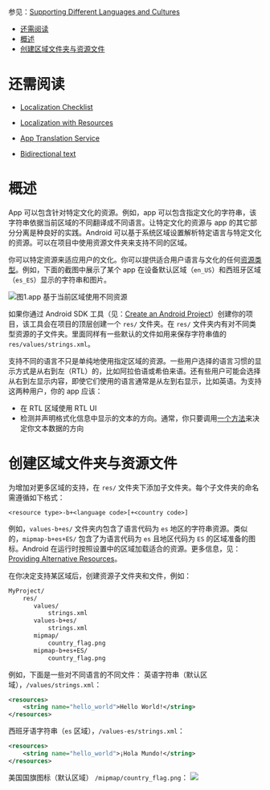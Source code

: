 参见：[Supporting Different Languages and Cultures](https://developer.android.com/training/basics/supporting-devices/languages.html)

- [还需阅读](#%E8%BF%98%E9%9C%80%E9%98%85%E8%AF%BB)
- [概述](#%E6%A6%82%E8%BF%B0)
- [创建区域文件夹与资源文件](#%E5%88%9B%E5%BB%BA%E5%8C%BA%E5%9F%9F%E6%96%87%E4%BB%B6%E5%A4%B9%E4%B8%8E%E8%B5%84%E6%BA%90%E6%96%87%E4%BB%B6)

# 还需阅读
- [Localization Checklist](https://developer.android.com/distribute/tools/localization-checklist.html)

- [Localization with Resources](https://developer.android.com/guide/topics/resources/localization.html)

- [App Translation Service](https://support.google.com/l10n/answer/6359997)

- [Bidirectional text](https://en.wikipedia.org/wiki/Bi-directional_text)

# 概述
App 可以包含针对特定文化的资源。例如，app 可以包含指定文化的字符串，该字符串依据当前区域的不同翻译成不同语言。让特定文化的资源与 app 的其它部分分离是种良好的实践。Android 可以基于系统区域设置解析特定语言与特定文化的资源。可以在项目中使用资源文件夹来支持不同的区域。

你可以特定资源来适应用户的文化。你可以提供适合用户语言与文化的任何[资源类型](https://developer.android.com/guide/topics/resources/available-resources.html)。例如，下面的截图中展示了某个 app 在设备默认区域（`en_US`）和西班牙区域（`es_ES`）显示的字符串和图片。

![图1.app 基于当前区域使用不同资源](https://developer.android.com/images/training/languages_01.png)

如果你通过 Android SDK 工具（见：[Create an Android Project](https://developer.android.com/training/basics/firstapp/creating-project.html)）创建你的项目，该工具会在项目的顶层创建一个 `res/` 文件夹。在 `res/` 文件夹内有对不同类型资源的子文件夹。里面同样有一些默认的文件如用来保存字符串值的 `res/values/strings.xml`。

支持不同的语言不只是单纯地使用指定区域的资源。一些用户选择的语言习惯的显示方式是从右到左（RTL）的，比如阿拉伯语或希伯来语。还有些用户可能会选择从右到左显示内容，即使它们使用的语言通常是从左到右显示，比如英语。为支持这两种用户，你的 app 应该：

- 在 RTL 区域使用 RTL UI
- 检测并声明格式化信息中显示的文本的方向。通常，你只要调用[一个方法](https://developer.android.com/training/basics/supporting-devices/languages.html#FormatTextExplanationSolution)来决定你文本数据的方向

# 创建区域文件夹与资源文件
为增加对更多区域的支持，在 `res/` 文件夹下添加子文件夹。每个子文件夹的命名需遵循如下格式：

`<resource type>-b+<language code>[+<country code>]`

例如，`values-b+es/` 文件夹内包含了语言代码为 `es` 地区的字符串资源。类似的，`mipmap-b+es+ES/` 包含了为语言代码为 `es` 且地区代码为 `ES` 的区域准备的图标。Android 在运行时按照设置中的区域加载适合的资源。更多信息，见：[Providing Alternative Resources](https://developer.android.com/guide/topics/resources/providing-resources.html#AlternativeResources)。

在你决定支持某区域后，创建资源子文件夹和文件，例如：
```sh
MyProject/
    res/
       values/
           strings.xml
       values-b+es/
           strings.xml
       mipmap/
           country_flag.png
       mipmap-b+es+ES/
           country_flag.png
```

例如，下面是一些对不同语言的不同文件：
英语字符串（默认区域），`/values/strings.xml`：
```xml
<resources>
    <string name="hello_world">Hello World!</string>
</resources>
```
西班牙语字符串（`es` 区域），`/values-es/strings.xml`：
```xml
<resources>
    <string name="hello_world">¡Hola Mundo!</string>
</resources>
```
美国国旗图标（默认区域）
`/mipmap/country_flag.png`：
![](https://developer.android.com/images/training/languages_us_flag.png)
